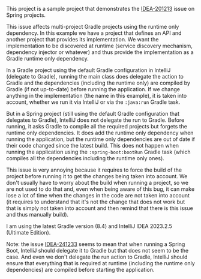 This project is a sample project that demonstrates the [IDEA-201213](https://youtrack.jetbrains.com/issue/IDEA-201213/Gradle-with-delegate-actions-to-gradle-enabled-does-not-compile-runtimeOnly-dependencies-when-running-run-configuration) issue on Spring projects.

This issue affects multi-project Gradle projects using the runtime only dependency. In this example we have a project that defines an API and another project that provides its implementation. We want the implementation to be discovered at runtime (service discovery mechanism, dependency injector or whatever) and thus provide the implementation as a Gradle runtime only dependency.

In a Gradle project using the default Gradle configuration in IntelliJ (delegate to Gradle), running the main class does delegate the action to Gradle and the dependencies (including the runtime only) are compiled by Gradle (if not up-to-date) before running the application. If we change anything in the implementation (the name in this example), it is taken into account, whether we run it via IntelliJ or via the `:java:run` Gradle task. 

But in a Spring project (still using the default Gradle configuration that delegates to Gradle), IntelliJ does not delegate the run to Gradle. Before running, it asks Gradle to compile all the required projects but forgets the runtime only dependencies. It does add the runtime only dependency when running the application, but the runtime only dependencies are out of date if their code changed since the latest build. This does not happen when running the application using the `:spring-boot:bootRun` Gradle task (which compiles all the dependencies including the runtime only ones).

This issue is very annoying because it requires to force the build of the project before running it to get the changes being taken into account. We don't usually have to worry about the build when running a project, so we are not used to do that and, even when being aware of this bug, it can make lose a lot of time when the changes in the code are not taken into account (it requires to understand that it's not the change that does not work but that is simply not taken into account and then remind that there is this issue and thus manually build).

I am using the latest Gradle version (8.4) and IntelliJ IDEA 2023.2.5 (Ultimate Edition).

Note: the issue [IDEA-241233](https://youtrack.jetbrains.com/issue/IDEA-241233/Implement-running-Spring-Boot-Run-Configuration-via-Gradle-task-when-Delegate-to-Gradle-option-is-enabled) seems to mean that when running a Spring Boot, IntelliJ should delegate it to Gradle but that does not seem to be the case. And even we don't delegate the run action to Gradle, IntelliJ should ensure that everything that is required at runtime (including the runtime only dependencies) are compiled before starting the application.
